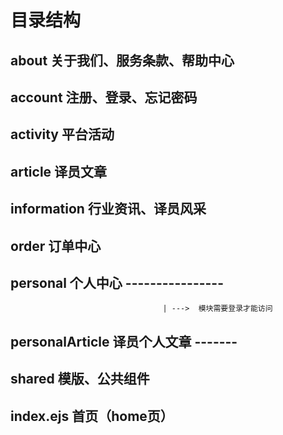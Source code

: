
# 目录结构

## about 关于我们、服务条款、帮助中心

## account 注册、登录、忘记密码

## activity 平台活动

## article 译员文章

## information 行业资讯、译员风采

## order 订单中心

## personal 个人中心   ----------------
                                      | --->  模块需要登录才能访问
## personalArticle 译员个人文章 -------

## shared 模版、公共组件

## index.ejs 首页（home页）